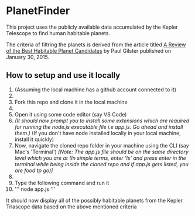 # PlanetFinder
This project uses the publicly available data accumulated by the Kepler Telescope to find human habitable planets.


The criteria of filtring the planets is derived from the article titled [A Review of the Best Habitable Planet Candidates](https://www.centauri-dreams.org/2015/01/30/a-review-of-the-best-habitable-planet-candidates/) by Paul Gilster published on January 30, 2015.


## How to setup and use it locally
<ol>
<li>(Assuming the local machine has a github account connected to it)<li>
<li>Fork this repo and clone it in the local machine<li>
<li>Open it using some code editor (say VS Code)<li>
<em>(It should now prompt you to install some extensions which are required for running the node.js executable file i.e app.js. Go ahead and install them.)</em>
(If you don't have node installed locally in your local machine, install it quickly)
<li> Now, navigate the cloned repo folder in your machine using the CLI (say Mac's 'Terminal') <em>[Note: The app.js file should be on the same directory level which you are at (In simple terms, enter 'ls' and press enter in the terminal while being inside the cloned repo and if app.js gets listed, you are food tp go)]</em><li>
<li> Type the following command and run it<li>
'''
node app.js
'''
</ol>
<p>It should now display all of the possibly habitable planets from the Kepler Trlascope data based on the above mentioned criteria </p>




